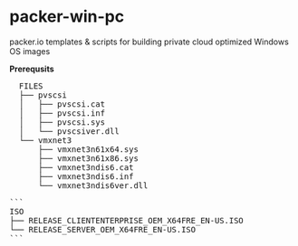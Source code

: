 # packer-win-pc
packer.io templates &amp; scripts for building private cloud optimized Windows OS images


**Prerequsits**

<pre>
  FILES
  ├── pvscsi
  │   ├── pvscsi.cat
  │   ├── pvscsi.inf
  │   ├── pvscsi.sys
  │   └── pvscsiver.dll
  └── vmxnet3
      ├── vmxnet3n61x64.sys
      ├── vmxnet3n61x86.sys
      ├── vmxnet3ndis6.cat
      ├── vmxnet3ndis6.inf
      └── vmxnet3ndis6ver.dll
<pre>
```
ISO
├── RELEASE_CLIENTENTERPRISE_OEM_X64FRE_EN-US.ISO
└── RELEASE_SERVER_OEM_X64FRE_EN-US.ISO
```
